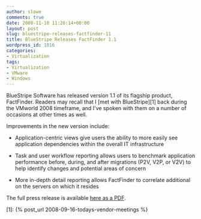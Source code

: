 ```yaml
---
author: slowe
comments: true
date: 2008-11-10 11:26:14+00:00
layout: post
slug: bluestripe-releases-factfinder-11
title: BlueStripe Releases FactFinder 1.1
wordpress_id: 1016
categories:
- Virtualization
tags:
- Virtualization
- VMware
- Windows
---
```


BlueStripe Software has released version 1.1 of its flagship product, FactFinder. Readers may recall that I [met with BlueStripe][1] back during the VMworld 2008 timeframe, and I've spoken with them on a number of occasions at other times as well.

Improvements in the new version include:

* Application-centric views give users the ability to more easily see application dependencies within the overall IT infrastructure

* Task and user workflow reporting allows users to benchmark application performance before, during, and after migrations (P2V, V2P, or V2V) to help identify changes and potential areas of concern

* More in-depth detail reporting allows FactFinder to correlate additional on the servers on which it resides

The full press release is available [here as a PDF](http://www.bluestripe.com/intranet/downloadManagerControl.php?mode=getFile&elementID=380&type=5&atomID=164).

[1]: {% post_url 2008-09-16-todays-vendor-meetings %}
